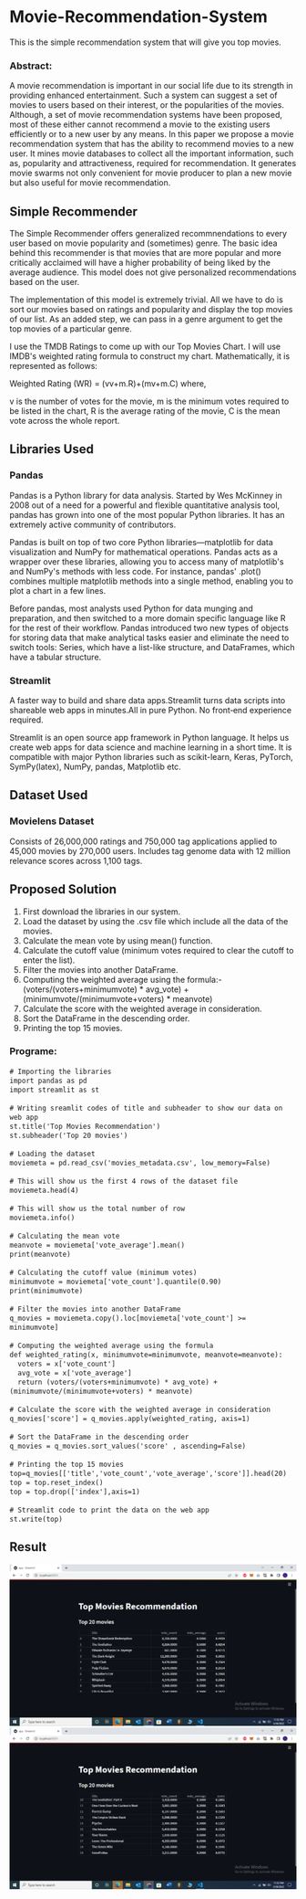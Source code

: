 # Movie-Recommendation-System
This is the simple recommendation system that will give you top movies.

### Abstract:
A movie recommendation is important in our social life due to its strength in providing enhanced entertainment. Such a system can suggest a set of movies to users based on their interest, or the popularities of the movies. Although, a set of movie recommendation systems have been proposed, most of these either cannot recommend a movie to the existing users efficiently or to a new user by any means. In this paper we propose a movie recommendation system that has the ability to recommend movies to a new user. It mines movie databases to collect all the important information, such as, popularity and attractiveness, required for recommendation. It generates movie swarms not only convenient for movie producer to plan a new movie but also useful for movie recommendation.

## Simple Recommender
The Simple Recommender offers generalized recommnendations to every user based on movie popularity and (sometimes) genre. The basic idea behind this recommender is that movies that are more popular and more critically acclaimed will have a higher probability of being liked by the average audience. This model does not give personalized recommendations based on the user.

The implementation of this model is extremely trivial. All we have to do is sort our movies based on ratings and popularity and display the top movies of our list. As an added step, we can pass in a genre argument to get the top movies of a particular genre.

I use the TMDB Ratings to come up with our Top Movies Chart. I will use IMDB's weighted rating formula to construct my chart. Mathematically, it is represented as follows:

Weighted Rating (WR) =  (vv+m.R)+(mv+m.C) 
where,

v is the number of votes for the movie,
m is the minimum votes required to be listed in the chart,
R is the average rating of the movie,
C is the mean vote across the whole report.

## Libraries Used
### Pandas
Pandas is a Python library for data analysis. Started by Wes McKinney in 2008 out of a need for a powerful and flexible quantitative analysis tool, pandas has grown into one of the most popular Python libraries. It has an extremely active community of contributors.

Pandas is built on top of two core Python libraries—matplotlib for data visualization and NumPy for mathematical operations. Pandas acts as a wrapper over these libraries, allowing you to access many of matplotlib's and NumPy's methods with less code. For instance, pandas' .plot() combines multiple matplotlib methods into a single method, enabling you to plot a chart in a few lines.

Before pandas, most analysts used Python for data munging and preparation, and then switched to a more domain specific language like R for the rest of their workflow. Pandas introduced two new types of objects for storing data that make analytical tasks easier and eliminate the need to switch tools: Series, which have a list-like structure, and DataFrames, which have a tabular structure.

### Streamlit 
A faster way to build and share data apps.Streamlit turns data scripts into shareable web apps in minutes.All in pure Python. No front‑end experience required.

Streamlit is an open source app framework in Python language. It helps us create web apps for data science and machine learning in a short time. It is compatible with major Python libraries such as scikit-learn, Keras, PyTorch, SymPy(latex), NumPy, pandas, Matplotlib etc.

## Dataset Used
### Movielens Dataset
Consists of 26,000,000 ratings and 750,000 tag applications applied to 45,000 movies by 270,000 users. Includes tag genome data with 12 million relevance scores across 1,100 tags.

## Proposed Solution

1. First download the libraries in our system.
2. Load the dataset by using the .csv file which include all the data of the movies.
3. Calculate the mean vote by using mean() function.
4. Calculate the cutoff value (minimum votes required to clear the cutoff to enter the list).
5. Filter the movies into another DataFrame.
6. Computing the weighted average using the formula:-
   (voters/(voters+minimumvote) * avg_vote) + (minimumvote/(minimumvote+voters) * meanvote)
7. Calculate the score with the weighted average in consideration.
8. Sort the DataFrame in the descending order.
9. Printing the top 15 movies.

### Programe:
```
# Importing the libraries
import pandas as pd
import streamlit as st

# Writing sreamlit codes of title and subheader to show our data on web app
st.title('Top Movies Recommendation')
st.subheader('Top 20 movies')

# Loading the dataset
moviemeta = pd.read_csv('movies_metadata.csv', low_memory=False)

# This will show us the first 4 rows of the dataset file
moviemeta.head(4)

# This will show us the total number of row
moviemeta.info()

# Calculating the mean vote 
meanvote = moviemeta['vote_average'].mean()
print(meanvote)

# Calculating the cutoff value (minimum votes)
minimumvote = moviemeta['vote_count'].quantile(0.90)
print(minimumvote)

# Filter the movies into another DataFrame
q_movies = moviemeta.copy().loc[moviemeta['vote_count'] >= minimumvote]

# Computing the weighted average using the formula
def weighted_rating(x, minimumvote=minimumvote, meanvote=meanvote):
  voters = x['vote_count']
  avg_vote = x['vote_average']
  return (voters/(voters+minimumvote) * avg_vote) + (minimumvote/(minimumvote+voters) * meanvote)

# Calculate the score with the weighted average in consideration
q_movies['score'] = q_movies.apply(weighted_rating, axis=1)

# Sort the DataFrame in the descending order
q_movies = q_movies.sort_values('score' , ascending=False)

# Printing the top 15 movies
top=q_movies[['title','vote_count','vote_average','score']].head(20)
top = top.reset_index()
top = top.drop(['index'],axis=1)

# Streamlit code to print the data on the web app
st.write(top)
```
## Result

![This is an image](https://github.com/AdarshDhiman11/Movie-Recommendation-System/blob/main/final%20project%20images/Screenshot%20(111).png)
![This is an image](https://github.com/AdarshDhiman11/Movie-Recommendation-System/blob/main/final%20project%20images/Screenshot%20(112).png)
